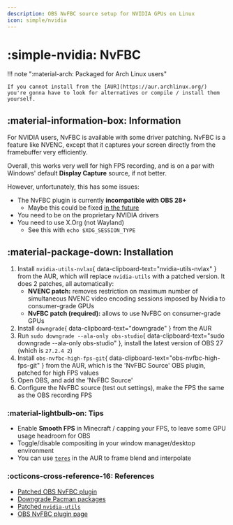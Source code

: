 ```yaml
---
description: OBS NvFBC source setup for NVIDIA GPUs on Linux
icon: simple/nvidia
---
```


# :simple-nvidia: NvFBC


!!! note ":material-arch: Packaged for Arch Linux users"

    If you cannot install from the [AUR](https://aur.archlinux.org/) you're gonna have to look for alternatives or compile / install them yourself.
    

## :material-information-box: Information

For NVIDIA users, NvFBC is available with some driver patching. NvFBC is a feature like NVENC, except that it captures your screen directly from the framebuffer very efficiently.

Overall, this works very well for high FPS recording, and is on a par with Windows' default **Display Capture** source, if not better.

However, unfortunately, this has some issues:

- The NvFBC plugin is currently **incompatible with OBS 28+**
    - Maybe this could be fixed [in the future](https://gitlab.com/fzwoch/obs-nvfbc/-/issues/10)
- You need to be on the proprietary NVIDIA drivers
- You need to use X.Org (not Wayland)
    - See this with `echo $XDG_SESSION_TYPE`

## :material-package-down: Installation

1. Install `nvidia-utils-nvlax`{ data-clipboard-text="nvidia-utils-nvlax" } from the AUR, which will replace `nvidia-utils` with a patched version. It does 2 patches, all automatically:
    - **NVENC patch:** removes restriction on maximum number of simultaneous NVENC video encoding sessions imposed by Nvidia to consumer-grade GPUs
    - **NvFBC patch (required):** allows to use NvFBC on consumer-grade GPUs
2. Install `downgrade`{ data-clipboard-text="downgrade" } from the AUR
3. Run `sudo downgrade --ala-only obs-studio`{ data-clipboard-text="sudo downgrade --ala-only obs-studio" }, install the latest version of OBS 27 (which is `27.2.4 2`)
4. Install `obs-nvfbc-high-fps-git`{ data-clipboard-text="obs-nvfbc-high-fps-git" } from the AUR, which is the 'NvFBC Source' OBS plugin, patched for high FPS values
5. Open OBS, and add the 'NvFBC Source'
6. Configure the NvFBC source (test out settings), make the FPS the same as the OBS recording FPS

### :material-lightbulb-on: Tips

- Enable **Smooth FPS** in Minecraft / capping your FPS, to leave some GPU usage headroom for OBS
- Toggle/disable compositing in your window manager/desktop environment
- You can use [`teres`](https://aur.archlinux.org/packages/teres) in the AUR to frame blend and interpolate

### :octicons-cross-reference-16: References

- [Patched OBS NvFBC plugin](https://aur.archlinux.org/packages/obs-nvfbc-high-fps-git)
- [Downgrade Pacman packages](https://aur.archlinux.org/packages/downgrade)
- [Patched `nvidia-utils`](https://aur.archlinux.org/packages/nvidia-utils-nvlax)
- [OBS NvFBC plugin page](https://gitlab.com/fzwoch/obs-nvfbc/-/tree/master#obs-nvfbc)
